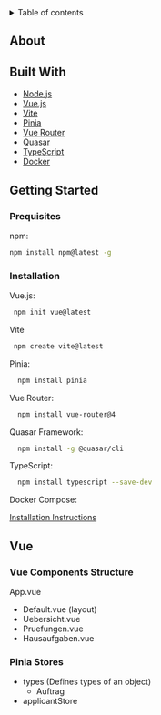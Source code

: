 <details>
  <summary>Table of contents</summary>
  <p>
    <ol>
      <li> <a href="#about">About</a>
        <ul>
          <li><a href="#built-with">Built With</a></li>
        </ul>
      </li>
      <li> <a href="#getting-started">Getting Started</a>
        <ul>
          <li><a href="#prequisites">Prequisites</a></li>
          <li><a href="#installation">Installation</a></li>
        </ul>
      </li>
      <li> <a href="#vue">Vue</a> </li>
      <ul>
        <li><a href="#vue-components-structure">Vue Components Structure</a></li>
        <li><a href="#pinia-stores">Vue Components Structure</a></li>
      </ul>
    </ol>
  </p>
</details>

<!-- ABOUT SECTION -->

## About

<!-- BUILT WITH SECTION -->

## Built With

<ul>
  <li>
    <a href="https://nodejs.org/en/docs/">Node.js</a>
  </li>
  <li>
    <a href="https://vuejs.org/guide/quick-start.html#with-build-tools">Vue.js</a>
  </li>
   <li>
    <a href="https://vitejs.dev/guide/#scaffolding-your-first-vite-project">Vite</a>
  </li>
  <li>
    <a href="https://pinia.vuejs.org/introduction.html">Pinia</a>
  </li>
  <li>
    <a href="https://router.vuejs.org/installation.html">Vue Router</a>
  </li>
  <li>
    <a href="https://quasar.dev/start/quasar-cli">Quasar</a>
  </li>
  <li>
    <a href="https://www.typescriptlang.org/docs/">TypeScript</a>
  </li>
  <li>
    <a href="https://docs.docker.com/compose//">Docker</a>
  </li>
</ul>

<!-- GETTING STARTED SECTION-->

## Getting Started

### Prequisites

npm:

  ```sh
  npm install npm@latest -g
  ```

### Installation

Vue.js:

 ```sh
  npm init vue@latest
  ```
  
Vite

 ```sh
  npm create vite@latest
  ```
  
Pinia:

```sh
  npm install pinia
  ```
  
Vue Router:

```sh
  npm install vue-router@4
  ```

Quasar Framework:

```sh
  npm install -g @quasar/cli
  ```
  
TypeScript:

```sh
  npm install typescript --save-dev
  ```
  
Docker Compose:

  [Installation Instructions](https://docs.docker.com/compose/install/)
  
<!-- VUE SECTION -->

## Vue

### Vue Components Structure

App.vue
  - Default.vue (layout)
  - Uebersicht.vue
  - Pruefungen.vue
  - Hausaufgaben.vue

### Pinia Stores

<ul>
  <li>
    types (Defines types of an object)
    <ul>
      <li>
        Auftrag
      </li>
    </ul>
  </li>
  <li>
    applicantStore
  </li>


